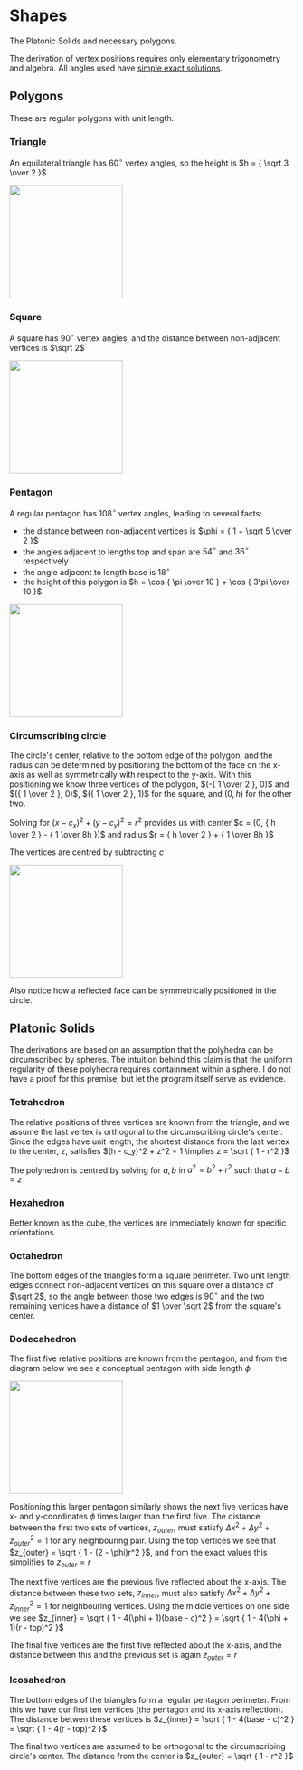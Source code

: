 # Shapes

The Platonic Solids and necessary polygons.

The derivation of vertex positions requires only elementary trigonometry and algebra.
All angles used have [simple exact solutions](https://en.wikipedia.org/wiki/Exact_trigonometric_values).

## Polygons

These are regular polygons with unit length.

### Triangle

An equilateral triangle has $60^\circ$ vertex angles, so the height is $h = { \sqrt 3 \over 2 }$

<img src="https://github.com/justincredible/Playground/assets/3183562/53c5a295-349c-4f4a-9e8f-61946b857a40" height="200" width="200" >

### Square

A square has $90^\circ$ vertex angles, and the distance between non-adjacent vertices is $\sqrt 2$

<img src="https://github.com/justincredible/Playground/assets/3183562/acc7e7ef-74dc-49bb-b149-c8d5acd0fc96" height="200" width="200" >

### Pentagon

A regular pentagon has $108^\circ$ vertex angles, leading to several facts:
- the distance between non-adjacent vertices is $\phi = { 1 + \sqrt 5 \over 2 }$
- the angles adjacent to lengths top and span are $54^\circ$ and $36^\circ$ respectively
- the angle adjacent to length base is $18^\circ$
- the height of this polygon is $h = \cos { \pi \over 10 } + \cos { 3\pi \over 10 }$

<img src="https://github.com/justincredible/Playground/assets/3183562/96e6389a-37de-4180-bde6-b9fd77ca1206" height="200" width="200" >

### Circumscribing circle

The circle's center, relative to the bottom edge of the polygon,
and the radius can be determined by positioning the bottom of the face on the x-axis
as well as symmetrically with respect to the y-axis.
With this positioning we know three vertices of the polygon,
$(-{ 1 \over 2 }, 0)$ and $({ 1 \over 2 }, 0)$, $({ 1 \over 2 }, 1)$ for the square, and $(0, h)$ for the other two.

Solving for $(x - c_x)^2 + (y - c_y)^2 = r^2$ provides us with
center $c = (0, { h \over 2 } - { 1 \over 8h })$ and
radius $r = { h \over 2 } + { 1 \over 8h }$

The vertices are centred by subtracting $c$

<img src="https://github.com/justincredible/Playground/assets/3183562/4c8909b1-5b86-4328-adff-10eec300eaf0" height="200" width="200" >

Also notice how a reflected face can be symmetrically positioned in the circle.

## Platonic Solids

The derivations are based on an assumption that the polyhedra can be circumscribed by spheres.
The intuition behind this claim is that the uniform regularity of these polyhedra requires containment within a sphere.
I do not have a proof for this premise, but let the program itself serve as evidence.

### Tetrahedron

The relative positions of three vertices are known from the triangle,
and we assume the last vertex is orthogonal to the circumscribing circle's center.
Since the edges have unit length, the shortest distance from the last vertex to the center, $z$,
satisfies $(h - c_y)^2 + z^2 = 1 \implies z = \sqrt { 1 - r^2 }$

The polyhedron is centred by solving for $a, b$ in $a^2 = b^2 + r^2$ such that $a - b = z$

### Hexahedron

Better known as the cube, the vertices are immediately known for specific orientations.

### Octahedron

The bottom edges of the triangles form a square perimeter.
Two unit length edges connect non-adjacent vertices on this square over a distance of $\sqrt 2$,
so the angle between those two edges is $90^\circ$
and the two remaining vertices have a distance of $1 \over \sqrt 2$ from the square's center.

### Dodecahedron

The first five relative positions are known from the pentagon,
and from the diagram below we see a conceptual pentagon with side length $\phi$

<img src="https://github.com/justincredible/Playground/assets/3183562/7f563d60-20c0-4136-931d-6424ffd2005a" height="200" width="200" >

Positioning this larger pentagon similarly shows the next five vertices have x- and y-coordinates $\phi$ times larger than the first five.
The distance between the first two sets of vertices, $z_{outer}$,
must satisfy ${\Delta x}^2 + {\Delta y}^2 + z_{outer}^2 = 1$ for any neighbouring pair.
Using the top vertices we see that $z_{outer} = \sqrt { 1 - (2 - \phi)r^2 }$,
and from the exact values this simplifies to $z_{outer} = r$

The next five vertices are the previous five reflected about the x-axis.
The distance between these two sets, $z_{inner}$,
must also satisfy ${\Delta x}^2 + {\Delta y}^2 + z_{inner}^2 = 1$ for neighbouring vertices.
Using the middle vertices on one side we see $z_{inner} = \sqrt { 1 - 4(\phi + 1)(base - c)^2 }  = \sqrt { 1 - 4(\phi + 1)(r - top)^2 }$

The final five vertices are the first five reflected about the x-axis,
and the distance between this and the previous set is again $z_{outer} = r$

### Icosahedron

The bottom edges of the triangles form a regular pentagon perimeter.
From this we have our first ten vertices (the pentagon and its x-axis reflection).
The distance betwen these vertices is $z_{inner} = \sqrt { 1 - 4(base - c)^2 }  = \sqrt { 1 - 4(r - top)^2 }$

The final two vertices are assumed to be orthogonal to the circumscribing circle's center.
The distance from the center is $z_{outer} = \sqrt { 1 - r^2 }$
